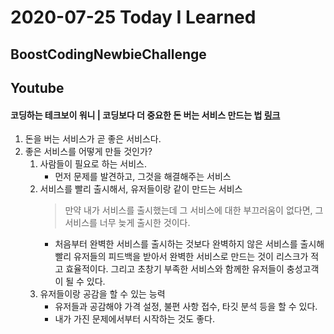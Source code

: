 # 2020-07-25 Today I Learned
## BoostCodingNewbieChallenge


## Youtube
#### 코딩하는 테크보이 워니 | 코딩보다 더 중요한 돈 버는 서비스 만드는 법 [링크](https://www.youtube.com/watch?v=u2g-y3lm2LE)
1. 돈을 버는 서비스가 곧 좋은 서비스다.
2. 좋은 서비스를 어떻게 만들 것인가?
    1. 사람들이 필요로 하는 서비스.
        - 먼저 문제를 발견하고, 그것을 해결해주는 서비스
    2. 서비스를 빨리 출시해서, 유저들이랑 같이 만드는 서비스
        > 만약 내가 서비스를 출시했는데 그 서비스에 대한 부끄러움이 없다면, 그 서비스를 너무 늦게 출시한 것이다.
        - 처음부터 완벽한 서비스를 출시하는 것보다 완벽하지 않은 서비스를 출시해 빨리 유저들의 피드백을 받아서 완벽한 서비스로 만드는 것이 리스크가 적고 효율적이다. 그리고 초창기 부족한 서비스와 함께한 유저들이 충성고객이 될 수 있다.
    3. 유저들이랑 공감을 할 수 있는 능력
        - 유저들과 공감해야 가격 설정, 불편 사항 접수, 타깃 분석 등을 할 수 있다.
        - 내가 가진 문제에서부터 시작하는 것도 좋다.
